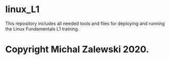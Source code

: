 # linux_L1

This repository includes all needed tools and files for deploying and running the Linux Fundamentals L1 training.

# Copyright Michal Zalewski 2020.

